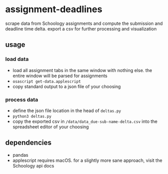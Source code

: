 # assignment-deadlines
scrape data from Schoology assignments and compute the submission and deadline time delta. export a csv for further processing and visualization
 
## usage
### load data
* load all assignment tabs in the same window with nothing else. the entire window will be parsed for assignments
* `osascript get-data.applescript`
* copy standard output to a json file of your choosing
### process data
* define the json file location in the head of `deltas.py`
* `python3 deltas.py`
* copy the exported csv in `/data/data_due-sub-name-delta.csv` into the spreadsheet editor of your choosing

## dependencies
* pandas
* applescript requires macOS. for a slightly more sane approach, visit the Schoology api docs
